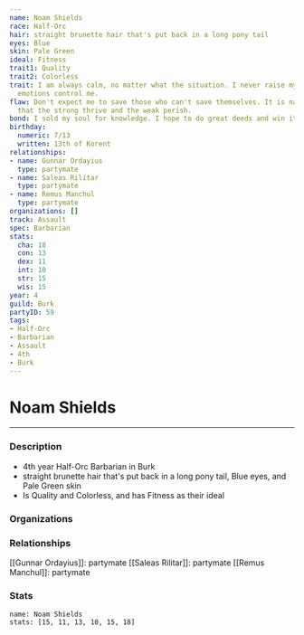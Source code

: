 ```yaml
---
name: Noam Shields
race: Half-Orc
hair: straight brunette hair that's put back in a long pony tail
eyes: Blue
skin: Pale Green
ideal: Fitness
trait1: Quality
trait2: Colorless
trait: I am always calm, no matter what the situation. I never raise my voice or let
  emotions control me.
flaw: Don't expect me to save those who can't save themselves. It is nature's way
  that the strong thrive and the weak perish.
bond: I sold my soul for knowledge. I hope to do great deeds and win it back.
birthday:
  numeric: 7/13
  written: 13th of Korent
relationships:
- name: Gunnar Ordayius
  type: partymate
- name: Saleas Rilitar
  type: partymate
- name: Remus Manchul
  type: partymate
organizations: []
track: Assault
spec: Barbarian
stats:
  cha: 18
  con: 13
  dex: 11
  int: 10
  str: 15
  wis: 15
year: 4
guild: Burk
partyID: 59
tags:
- Half-Orc
- Barbarian
- Assault
- 4th
- Burk
---
```

# Noam Shields
---
### Description
- 4th year Half-Orc Barbarian in Burk
- straight brunette hair that's put back in a long pony tail, Blue eyes, and Pale Green skin
- Is Quality and Colorless, and has Fitness as their ideal

### Organizations
### Relationships
[[Gunnar Ordayius]]: partymate
[[Saleas Rilitar]]: partymate
[[Remus Manchul]]: partymate
### Stats
```statblock
name: Noam Shields
stats: [15, 11, 13, 10, 15, 18]
```